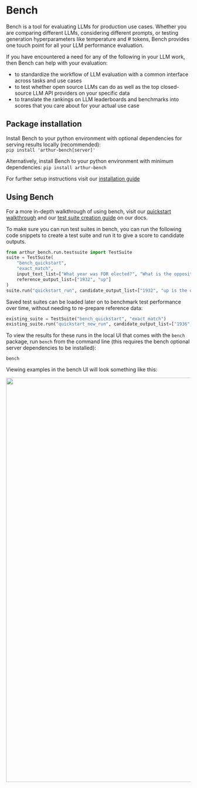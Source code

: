 # Bench

Bench is a tool for evaluating LLMs for production use cases. Whether you are comparing different LLMs, considering different prompts, or testing generation hyperparameters like temperature and # tokens, Bench provides one touch point for all your LLM performance evaluation.

If you have encountered a need for any of the following in your LLM work, then Bench can help with your evaluation:

- to standardize the workflow of LLM evaluation with a common interface across tasks and use cases
- to test whether open source LLMs can do as well as the top closed-source LLM API providers on your specific data
- to translate the rankings on LLM leaderboards and benchmarks into scores that you care about for your actual use case

## Package installation

Install Bench to your python environment with optional dependencies for serving results locally (recommended):  
`pip install 'arthur-bench[server]'`

Alternatively, install Bench to your python environment with minimum dependencies:
`pip install arthur-bench`

For further setup instructions visit our [installation guide](https://bench.readthedocs.io/en/latest/setup.html)

## Using Bench

For a more in-depth walkthrough of using bench, visit our [quickstart walkthrough](https://bench.readthedocs.io/en/latest/quickstart.html) and our [test suite creation guide](https://bench.readthedocs.io/en/latest/creating_test_suites.html) on our docs.

To make sure you can run test suites in bench, you can run the following code snippets to create a test suite and run it to give a score to candidate outputs.

```python
from arthur_bench.run.testsuite import TestSuite
suite = TestSuite(
    "bench_quickstart", 
    "exact_match",
    input_text_list=["What year was FDR elected?", "What is the opposite of down?"], 
    reference_output_list=["1932", "up"]
)
suite.run("quickstart_run", candidate_output_list=["1932", "up is the opposite of down"])
```

Saved test suites can be loaded later on to benchmark test performance over time, without needing to re-prepare reference data:

```python
existing_suite = TestSuite("bench_quickstart", "exact_match")
existing_suite.run("quickstart_new_run", candidate_output_list=["1936", "up"])
```

To view the results for these runs in the local UI that comes with the `bench` package, run `bench` from the command line (this requires the bench optional server dependencies to be installed):

```
bench
```

Viewing examples in the bench UI will look something like this:
<p align="center">
<img src="docs/source/_static/img/Bench_UI_Screenshot.png" alt="Examples UI" width="1100"/>
